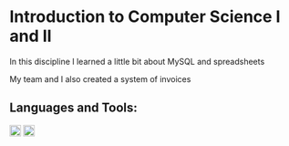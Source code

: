 # Introduction to Computer Science I and II

In this discipline I learned a little bit about MySQL and spreadsheets

My team and I also created a system of invoices

## Languages and Tools:    

<code><img height="20" src="https://logodownload.org/wp-content/uploads/2016/10/mysql-logo.png"></code>
<code><img height="20" src="https://logodownload.org/wp-content/uploads/2020/04/excel-logo-2.png"></code>
